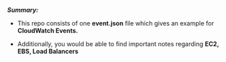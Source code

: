 **_Summary:_**



  - This repo consists of one **event.json** file which gives an example for **CloudWatch Events.**

  - Additionally, you would be able to find important notes regarding **EC2, EBS, Load Balancers**
